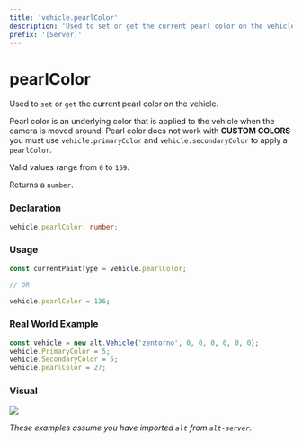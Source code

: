 ```yaml
---
title: 'vehicle.pearlColor'
description: 'Used to set or get the current pearl color on the vehicle.'
prefix: '[Server]'
---
```


# pearlColor

Used to `set` or `get` the current pearl color on the vehicle.

Pearl color is an underlying color that is applied to the vehicle when the camera is moved around. Pearl color does not work with **CUSTOM COLORS** you must use `vehicle.primaryColor` and `vehicle.secondaryColor` to apply a `pearlColor`.

Valid values range from `0` to `159`.

Returns a `number`.

### Declaration

```typescript
vehicle.pearlColor: number;
```

### Usage

```js
const currentPaintType = vehicle.pearlColor;

// OR

vehicle.pearlColor = 136;
```

### Real World Example

```js
const vehicle = new alt.Vehicle('zentorno', 0, 0, 0, 0, 0, 0);
vehicle.PrimaryColor = 5;
vehicle.SecondaryColor = 5;
vehicle.pearlColor = 27;
```

### Visual

![](https://i.imgur.com/BfjODPg.png)

_These examples assume you have imported `alt` from `alt-server`._